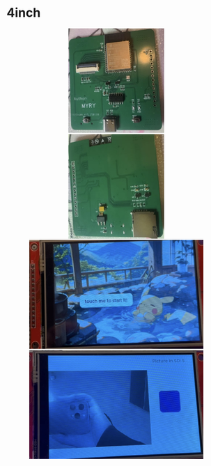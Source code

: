 # 4inch


<div align=center>
    <img src="https://github.com/myry07/4inch-sdcard-camera/blob/ca8ded6e82896251871ff067bedce31dc41cabf4/03.Docs/pcb_font.png" width="220" height="240">
</div>

<div align=center>
    <img src="https://github.com/myry07/4inch-sdcard-camera/blob/ca8ded6e82896251871ff067bedce31dc41cabf4/03.Docs/pcb_reverse.png" width="220" height="240">
</div>

<div align=center>
    <img src="https://github.com/myry07/4inch-sdcard-camera/blob/eef2e84c3667379b4da7cd1bf0e9e1798db315c5/03.Docs/start.png" width="400" height="250">
</div>
    
<div align=center>
    <img src="https://github.com/myry07/4inch-sdcard-camera/blob/eef2e84c3667379b4da7cd1bf0e9e1798db315c5/03.Docs/camera.png" width="400" height="250">
</div>
